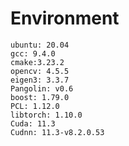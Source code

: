 # Environment

    ubuntu: 20.04
    gcc: 9.4.0
    cmake:3.23.2
    opencv: 4.5.5
    eigen3: 3.3.7
    Pangolin: v0.6
    boost: 1.79.0
    PCL: 1.12.0
    libtorch: 1.10.0
    Cuda: 11.3
    Cudnn: 11.3-v8.2.0.53
